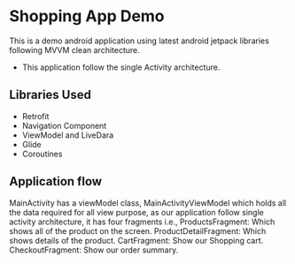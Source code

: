 # Shopping App Demo

This is a demo android application using latest android jetpack libraries following MVVM clean architecture.

* This application follow the single Activity architecture.

## Libraries Used
* Retrofit 
* Navigation Component
* ViewModel and LiveDara
* Glide
* Coroutines

## Application flow
MainActivity has a viewModel class, MainActivityViewModel which holds all the data required for all view purpose,
as our application follow single activity architecture, it has four fragments i.e., 
ProductsFragment: Which shows all of the product on the screen.
ProductDetailFragment: Which shows details of the product.
CartFragment: Show our Shopping cart.
CheckoutFragment: Show our order summary.
  
